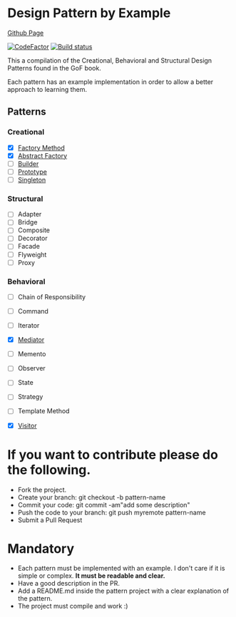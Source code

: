 # Design Pattern by Example

[Github Page](https://pedromsmoreira.github.io/design-patterns-by-example/)

[![CodeFactor](https://www.codefactor.io/repository/github/pedromsmoreira/design-patterns-by-example/badge)](https://www.codefactor.io/repository/github/pedromsmoreira/design-patterns-by-example)
[![Build status](https://ci.appveyor.com/api/projects/status/384q154ua7slawyj/branch/master?svg=true)](https://ci.appveyor.com/project/pedromsmoreira/design-patterns-by-example/branch/master)

This a compilation of the Creational, Behavioral and Structural Design Patterns found in the GoF book.

Each pattern has an example implementation in order to allow a better approach to learning them.

## Patterns

### Creational

- [x] [Factory Method](https://github.com/pedromsmoreira/design-patterns-by-example/tree/master/src/FactoryMethodPattern)
- [x] [Abstract Factory](https://github.com/pedromsmoreira/design-patterns-by-example/tree/master/src/AbstractFactoryPattern)
- [ ] [Builder](https://github.com/pedromsmoreira/design-patterns-by-example/tree/master/src/BuilderPattern)
- [ ] [Prototype](https://github.com/pedromsmoreira/design-patterns-by-example/tree/master/src/PrototypePattern)
- [ ] [Singleton](https://github.com/pedromsmoreira/design-patterns-by-example/tree/master/src/SingletonPattern)

### Structural

- [ ] Adapter
- [ ] Bridge
- [ ] Composite
- [ ] Decorator
- [ ] Facade
- [ ] Flyweight
- [ ] Proxy

### Behavioral

- [ ] Chain of Responsibility
- [ ] Command
- [ ] Iterator
- [x] [Mediator](https://github.com/pedromsmoreira/design-patterns-by-example/tree/master/src/MediatorPattern)
- [ ] Memento
- [ ] Observer
- [ ] State
- [ ] Strategy
- [ ] Template Method
- [x] [Visitor](https://github.com/pedromsmoreira/design-patterns-by-example/tree/master/src/VisitorPattern)


# If you want to contribute please do the following.

* Fork the project.
* Create your branch: git checkout -b pattern-name 
* Commit your code: git commit -am"add some description"
* Push the code to your branch: git push myremote pattern-name
* Submit a Pull Request

# Mandatory

* Each pattern must be implemented with an example. I don't care if it is simple or complex. __It must be readable and clear.__
* Have a good description in the PR.
* Add a README.md inside the pattern project with a clear explanation of the pattern.
* The project must compile and work :)


